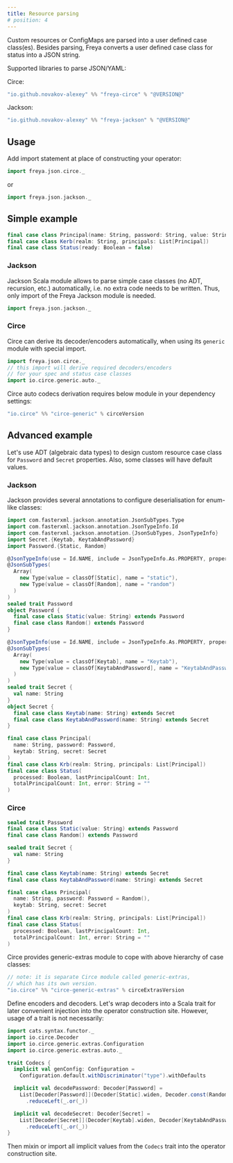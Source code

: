 ```yaml
---
title: Resource parsing
# position: 4
---
```


<!-- # Resource Parsing -->

Custom resources or ConfigMaps are parsed into a user defined case class(es). Besides parsing, Freya converts
a user defined case class for status into a JSON string.

Supported libraries to parse JSON/YAML:

Circe:
```scala
"io.github.novakov-alexey" %% "freya-circe" % "@VERSION@" 
```

Jackson:
```scala
"io.github.novakov-alexey" %% "freya-jackson" % "@VERSION@"
```

## Usage

Add import statement at place of constructing your operator:

```scala mdoc
import freya.json.circe._
```

or

```scala mdoc:compile-only
import freya.json.jackson._
```

## Simple example

```scala mdoc:reset-object
final case class Principal(name: String, password: String, value: String = "")
final case class Kerb(realm: String, principals: List[Principal])
final case class Status(ready: Boolean = false)
```

### Jackson

Jackson Scala module allows to parse simple case classes (no ADT, recursion, etc.) automatically, i.e. no extra code
needs to be written. Thus, only import of the Freya Jackson module is needed.

```scala mdoc
import freya.json.jackson._
```

### Circe

Circe can derive its decoder/encoders automatically, when using its `generic` module with special import. 

```scala mdoc
import freya.json.circe._
// this import will derive required decoders/encoders 
// for your spec and status case classes
import io.circe.generic.auto._ 
```

Circe auto codecs derivation requires below module in your dependency settings:

```scala
"io.circe" %% "circe-generic" % circeVersion
```

## Advanced example

Let's use ADT (algebraic data types) to design custom resource case class for `Password` and
`Secret` properties. Also, some classes will have default values.

### Jackson

Jackson provides several annotations to configure deserialisation for enum-like classes:

```scala mdoc:reset-object
import com.fasterxml.jackson.annotation.JsonSubTypes.Type
import com.fasterxml.jackson.annotation.JsonTypeInfo.Id
import com.fasterxml.jackson.annotation.{JsonSubTypes, JsonTypeInfo}
import Secret.{Keytab, KeytabAndPassword}
import Password.{Static, Random}

@JsonTypeInfo(use = Id.NAME, include = JsonTypeInfo.As.PROPERTY, property = "type")
@JsonSubTypes(
  Array(
    new Type(value = classOf[Static], name = "static"), 
    new Type(value = classOf[Random], name = "random")
  )
)
sealed trait Password
object Password {
  final case class Static(value: String) extends Password
  final case class Random() extends Password
}

@JsonTypeInfo(use = Id.NAME, include = JsonTypeInfo.As.PROPERTY, property = "type")
@JsonSubTypes(
  Array(
    new Type(value = classOf[Keytab], name = "Keytab"), 
    new Type(value = classOf[KeytabAndPassword], name = "KeytabAndPassword")
  )
)
sealed trait Secret {
  val name: String
}
object Secret {
  final case class Keytab(name: String) extends Secret
  final case class KeytabAndPassword(name: String) extends Secret
}

final case class Principal(
  name: String, password: Password, 
  keytab: String, secret: Secret
)
final case class Krb(realm: String, principals: List[Principal])
final case class Status(
  processed: Boolean, lastPrincipalCount: Int, 
  totalPrincipalCount: Int, error: String = ""
)
```

### Circe 

```scala mdoc:reset-object
sealed trait Password
final case class Static(value: String) extends Password
final case class Random() extends Password

sealed trait Secret {
  val name: String
}

final case class Keytab(name: String) extends Secret
final case class KeytabAndPassword(name: String) extends Secret

final case class Principal(
  name: String, password: Password = Random(), 
  keytab: String, secret: Secret
)
final case class Krb(realm: String, principals: List[Principal])
final case class Status(
  processed: Boolean, lastPrincipalCount: Int, 
  totalPrincipalCount: Int, error: String = ""
)
```


Circe provides generic-extras module to cope with above hierarchy of case classes:

```scala
// note: it is separate Circe module called generic-extras, 
// which has its own version.
"io.circe" %% "circe-generic-extras" % circeExtrasVersion
```


Define encoders and decoders. Let's wrap decoders into a Scala trait for later convenient injection into the operator 
construction site. However, usage of a trait is not necessarily:

```scala mdoc
import cats.syntax.functor._
import io.circe.Decoder
import io.circe.generic.extras.Configuration
import io.circe.generic.extras.auto._

trait Codecs {
  implicit val genConfig: Configuration =
    Configuration.default.withDiscriminator("type").withDefaults

  implicit val decodePassword: Decoder[Password] =
    List[Decoder[Password]](Decoder[Static].widen, Decoder.const(Random()).widen)
      .reduceLeft(_.or(_))

  implicit val decodeSecret: Decoder[Secret] =
    List[Decoder[Secret]](Decoder[Keytab].widen, Decoder[KeytabAndPassword].widen)
      .reduceLeft(_.or(_))
}
```

Then mixin or import all implicit values from the `Codecs` trait into the operator construction site. 